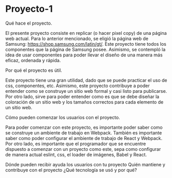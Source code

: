# Proyecto-1

Qué hace el proyecto.

El presente proyecto consiste en replicar (o hacer pixel copy) de una página web actual. Para lo anterior mencionado, se eligió la página web de Samsung: https://shop.samsung.com/latin/gt/. Este proyecto tiene todos los componentes que la página de Samsung posee. Asimismo, se contempló la idea de usar componentes para poder llevar el diseño de una manera más eficaz, ordenada y rápida.

Por qué el proyecto es útil.

Este proyecto tiene una gran utilidad, dado que se puede practicar el uso de css, componentes, etc. Asimismo, este proyecto contribuye a poder entender como se construye un sitio web formal y casi listo para publicarse. Por otro lado, sirve para poder entender como es que se debe diseñar la coloración de un sitio web y los tamaños correctos para cada elemento de un sitio web. 

Cómo pueden comenzar los usuarios con el proyecto.

Para poder comenzar con este proyecto, es importante poder saber como se construye un ambiente de trabajo en Webpack. También es importante saber como poder configurar el ambiente de trabajo de React y Webpack. Por otro lado, es importante que el programador que se encuentre dispuesto a comenzar con un proyecto como este, sepa como configurar de manera actual eslint, css, el loader de imágenes, Babel y React.

Dónde pueden recibir ayuda los usuarios con tu proyecto
Quién mantiene y contribuye con el proyecto
¿Qué tecnología se usó y por qué?
